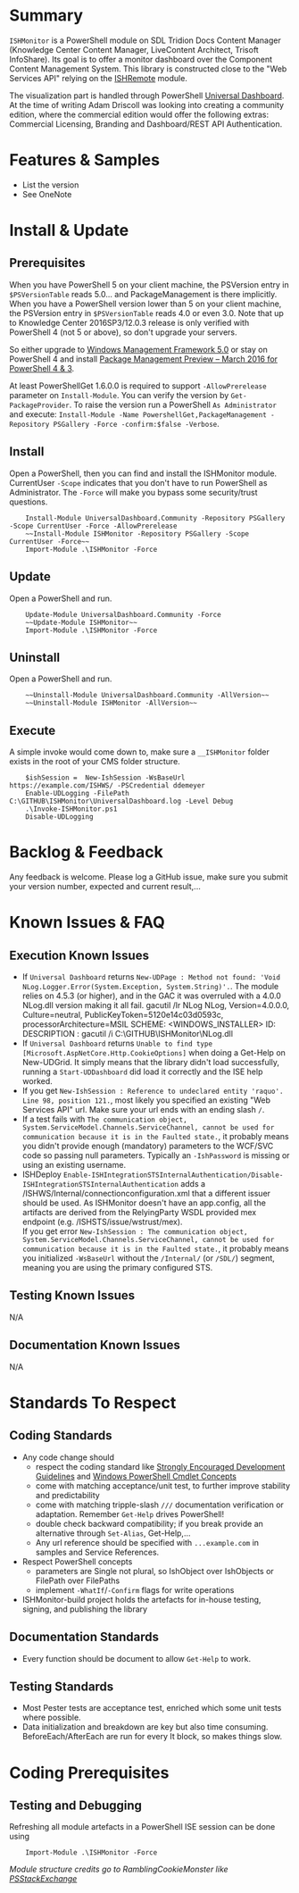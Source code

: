 # Summary

`ISHMonitor` is a PowerShell module on SDL Tridion Docs Content Manager (Knowledge Center Content Manager, LiveContent Architect, Trisoft InfoShare). Its goal is to offer a monitor dashboard over the Component Content Management System. This library is constructed close to the "Web Services API" relying on the [ISHRemote](https://github.com/sdl/ISHRemote) module.

The visualization part is handled through PowerShell [Universal Dashboard](https://www.poshud.com/Home). At the time of writing Adam Driscoll was looking into creating a community edition, where the commercial edition would offer the following extras: Commercial Licensing, Branding and Dashboard/REST API Authentication.

# Features & Samples

* List the version
* See OneNote

# Install & Update

## Prerequisites

When you have PowerShell 5 on your client machine, the PSVersion entry in `$PSVersionTable` reads 5.0... and PackageManagement is there implicitly.
When you have a PowerShell version lower than 5 on your client machine, the PSVersion entry in `$PSVersionTable` reads 4.0 or even 3.0. Note that up to Knowledge Center 2016SP3/12.0.3 release is only verified with PowerShell 4 (not 5 or above), so don't upgrade your servers. 

So either upgrade to [Windows Management Framework 5.0](https://www.microsoft.com/en-us/download/details.aspx?id=50395) or stay on PowerShell 4 and install [Package Management Preview – March 2016 for PowerShell 4 & 3](https://blogs.msdn.microsoft.com/powershell/2016/03/08/package-management-preview-march-2016-for-powershell-4-3-is-now-available/).

At least PowerShellGet 1.6.0.0 is required to support `-AllowPrerelease` parameter on `Install-Module`. You can verify the version by `Get-PackageProvider`. To raise the version run a PowerShell `As Administrator` and execute: `Install-Module -Name PowershellGet,PackageManagement -Repository PSGallery -Force -confirm:$false -Verbose`.

## Install
Open a PowerShell, then you can find and install the ISHMonitor module. CurrentUser `-Scope` indicates that you don't have to run PowerShell as Administrator. The `-Force` will make you bypass some security/trust questions.

		Install-Module UniversalDashboard.Community -Repository PSGallery -Scope CurrentUser -Force -AllowPrerelease
        ~~Install-Module ISHMonitor -Repository PSGallery -Scope CurrentUser -Force~~
		Import-Module .\ISHMonitor -Force 

## Update

Open a PowerShell and run.

        Update-Module UniversalDashboard.Community -Force
        ~~Update-Module ISHMonitor~~
		Import-Module .\ISHMonitor -Force 

 
## Uninstall

Open a PowerShell and run.

        ~~Uninstall-Module UniversalDashboard.Community -AllVersion~~
        ~~Uninstall-Module ISHMonitor -AllVersion~~

## Execute

A simple invoke would come down to, make sure a `__ISHMonitor` folder exists in the root of your CMS folder structure.

        $ishSession =  New-IshSession -WsBaseUrl https://example.com/ISHWS/ -PSCredential ddemeyer
        Enable-UDLogging -FilePath C:\GITHUB\ISHMonitor\UniversalDashboard.log -Level Debug
        .\Invoke-ISHMonitor.ps1
        Disable-UDLogging
		
# Backlog & Feedback
Any feedback is welcome. Please log a GitHub issue, make sure you submit your version number, expected and current result,...

# Known Issues & FAQ

## Execution Known Issues
* If `Universal Dashboard` returns `New-UDPage : Method not found: 'Void NLog.Logger.Error(System.Exception, System.String)'.`. The module relies on 4.5.3 (or higher), and in the GAC it was overruled with a 4.0.0 NLog.dll version making it all fail.
        gacutil /lr NLog
        NLog, Version=4.0.0.0, Culture=neutral, PublicKeyToken=5120e14c03d0593c, processorArchitecture=MSIL
              SCHEME: <WINDOWS_INSTALLER>  ID: <MSI>  DESCRIPTION : <Windows Installer>
        gacutil /i C:\GITHUB\ISHMonitor\NLog.dll
* If `Universal Dashboard` returns `Unable to find type [Microsoft.AspNetCore.Http.CookieOptions]` when doing a Get-Help on New-UDGrid. It simply means that the library didn't load successfully, running a `Start-UDDashboard` did load it correctly and the ISE help worked.
* If you get `New-IshSession : Reference to undeclared entity 'raquo'. Line 98, position 121.`, most likely you specified an existing "Web Services API" url. Make sure your url ends with an ending slash `/`.
* If a test fails with `The communication object, System.ServiceModel.Channels.ServiceChannel, cannot be used for communication because it is in the Faulted state.`,
  it probably means you didn't provide enough (mandatory) parameters to the WCF/SVC code so passing null parameters. Typically an `-IshPassword` is missing or using an existing username.
* ISHDeploy `Enable-ISHIntegrationSTSInternalAuthentication/Disable-ISHIntegrationSTSInternalAuthentication` adds a /ISHWS/Internal/connectionconfiguration.xml that a different issuer should be used. As ISHMonitor doesn't have an app.config, all the artifacts are derived from the RelyingParty WSDL provided mex endpoint (e.g. /ISHSTS/issue/wstrust/mex).  
If you get error `New-IshSession : The communication object, System.ServiceModel.Channels.ServiceChannel, cannot be used for communication because it is in the Faulted state.`, it probably means you initialized `-WsBaseUrl` without the `/Internal/` (or `/SDL/`) segment, meaning you are using the primary configured STS.

## Testing Known Issues

N/A

## Documentation Known Issues

N/A

# Standards To Respect

## Coding Standards 

* Any code change should 
    * respect the coding standard like [Strongly Encouraged Development Guidelines](https://msdn.microsoft.com/en-us/library/dd878270(v=vs.85).aspx) and [Windows PowerShell Cmdlet Concepts](https://msdn.microsoft.com/en-us/library/dd878268(v=vs.85).aspx)
    * come with matching acceptance/unit test, to further improve stability and predictability
    * come with matching tripple-slash `///` documentation verification or adaptation. Remember `Get-Help` drives PowerShell!
    * double check backward compatibility; if you break provide an alternative through `Set-Alias`, Get-Help,...
	* Any url reference should be specified with `...example.com` in samples and Service References.
* Respect PowerShell concepts
    * parameters are Single not plural, so IshObject over IshObjects or FilePath over FilePaths
    * implement `-WhatIf`/`-Confirm` flags for write operations
* ISHMonitor-build project holds the artefacts for in-house testing, signing, and publishing the library

## Documentation Standards

* Every function should be document to allow `Get-Help` to work.

## Testing Standards

* Most Pester tests are acceptance test, enriched which some unit tests where possible.
* Data initialization and breakdown are key but also time consuming. BeforeEach/AfterEach are run for every It block, so makes things slow.

# Coding Prerequisites  

## Testing and Debugging

Refreshing all module artefacts in a PowerShell ISE session can be done using

		Import-Module .\ISHMonitor -Force 

*Module structure credits go to RamblingCookieMonster like [PSStackExchange](https://github.com/RamblingCookieMonster/PSStackExchange)*